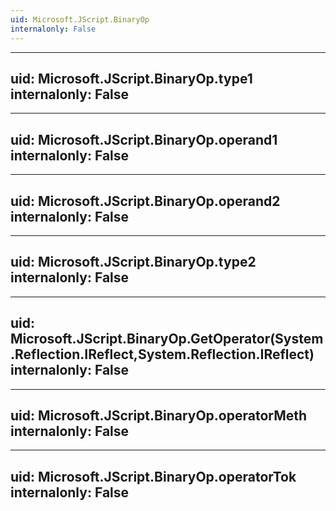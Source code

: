 ```yaml
---
uid: Microsoft.JScript.BinaryOp
internalonly: False
---
```


---
uid: Microsoft.JScript.BinaryOp.type1
internalonly: False
---

---
uid: Microsoft.JScript.BinaryOp.operand1
internalonly: False
---

---
uid: Microsoft.JScript.BinaryOp.operand2
internalonly: False
---

---
uid: Microsoft.JScript.BinaryOp.type2
internalonly: False
---

---
uid: Microsoft.JScript.BinaryOp.GetOperator(System.Reflection.IReflect,System.Reflection.IReflect)
internalonly: False
---

---
uid: Microsoft.JScript.BinaryOp.operatorMeth
internalonly: False
---

---
uid: Microsoft.JScript.BinaryOp.operatorTok
internalonly: False
---

